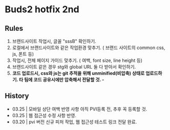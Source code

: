# Buds2 hotfix 2nd

## Rules
1. 브랜드사이트 작업시, 글꼴 "sssB" 확인하기.
2. 로컬에서 브랜드사이트와 같은 작업환경 맞추기. ( 브랜드 사이트의 common css, js, 폰트 등)
3. 작업시, 전체 페이지 가이드 맞추기. ( 여백, font size, line height 등)
4. 브랜드사이트 같은 경우 stg와 global URL 둘 다 받아서 확인하기.
5. <strong>코드 업로드시, css와 js는 git 추적을 위해 unminified(비압축) 상태로 업로드하기. 타 팀에 코드 공유시에만 압축해서 전달할 것. -</strong>

## History
- 03.25 | 모바일 상단 여백 반영 사항 아직 PVI등록 전, 추후 꼭 등록할 것.
- 03.25 | 웹 접근성 수정 사항 반영.
- 03.20 | pvi 버전 신규 피처 작업, 웹 접근성 테스트 링크 전달 완료.